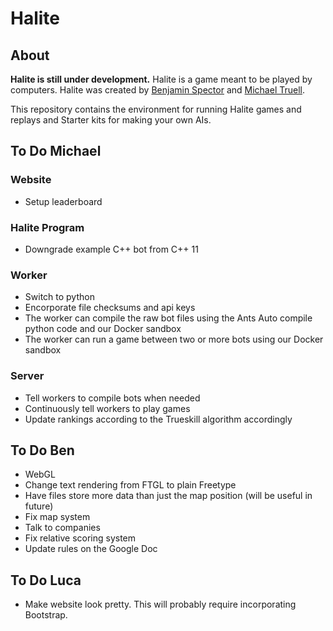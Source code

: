 # Halite

## About
**Halite is still under development.** Halite is a game meant to be played by computers. Halite was created by [Benjamin Spector](https://github.com/Sydriax "Benjamin Spector") and [Michael Truell](https://github.com/truell20 "Michael Truell").

This repository contains the environment for running Halite games and replays and Starter kits for making your own AIs.

## To Do Michael

### Website
- Setup leaderboard

### Halite Program
- Downgrade example C++ bot from C++ 11  

### Worker
- Switch to python
- Encorporate file checksums and api keys
- The worker can compile the raw bot files using the Ants Auto compile python code and our Docker sandbox
- The worker can run a game between two or more bots using our Docker sandbox

### Server
- Tell workers to compile bots when needed
- Continuously tell workers to play games
- Update rankings according to the Trueskill algorithm accordingly

## To Do Ben
- WebGL
- Change text rendering from FTGL to plain Freetype
- Have files store more data than just the map position (will be useful in future)
- Fix map system
- Talk to companies
- Fix relative scoring system
- Update rules on the Google Doc

## To Do Luca
- Make website look pretty. This will probably require incorporating Bootstrap.
